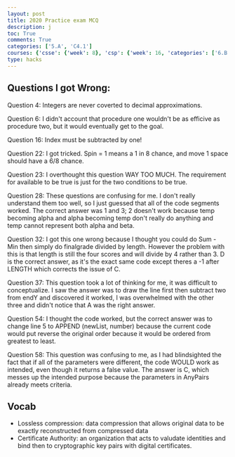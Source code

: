 ```yaml
---
layout: post
title: 2020 Practice exam MCQ
description: j
toc: True
comments: True
categories: ['5.A', 'C4.1']
courses: {'csse': {'week': 8}, 'csp': {'week': 16, 'categories': ['6.B']}, 'csa': {'week': 9}}
type: hacks
---
```


## Questions I got Wrong:

Question 4: Integers are never coverted to decimal approximations. 

Question 6: I didn't account that procedure one wouldn't be as efficive as procedure two, but it would eventually get to the goal. 

Question 16: Index must be subtracted by one!

Question 22: I got tricked. Spin = 1 means a 1 in 8 chance, and move 1 space should have a 6/8 chance. 

Question 23: I overthought this question WAY TOO MUCH. The requirement for available to be true is just for the two conditions to be true. 

Question 28: These questions are confusing for me. I don't really understand them too well, so I just guessed that all of the code segments worked. The correct answer was 1 and 3; 2 doesn't work because temp becoming alpha and alpha becoming temp don't really do anything and temp cannot represent both alpha and beta. 

Question 32: I got this one wrong because I thought you could do Sum - Min then simply do finalgrade divided by length. However the problem with this is that length is still the four scores and will divide by 4 rather than 3. D is the correct answer, as it's the exact same code except theres a -1 after LENGTH which corrects the issue of C. 

Question 37: This question took a lot of thinking for me, it was difficult to conceptualize. I saw the answer was to draw the line first then subtract two from endY and discovered it worked, I was overwhelmed with the other three and didn't notice that A was the right answer. 

Question 54: I thought the code worked, but the correct answer was to change line 5 to APPEND (newList, number) because the current code would put reverse the original order because it would be ordered from greatest to least.

Question 58: This question was confusing to me, as I had blindsighted the fact that if all of the parameters were different, the code WOULD work as intended, even though it returns a false value. The answer is C, which messes up the intended purpose because the parameters in AnyPairs already meets criteria.

## Vocab

- Lossless compression: data compression that allows original data to be exactly reconstructed from compressed data
- Certificate Authority: an organization that acts to valudate identities and bind then to cryptographic key pairs with digital certificates.
